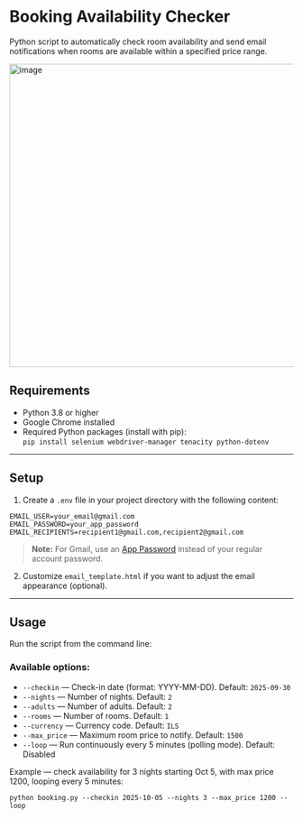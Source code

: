 # Booking Availability Checker

Python script to automatically check room availability and send email notifications when rooms are available within a specified price range.

<img width="605" height="538" alt="image" src="https://github.com/user-attachments/assets/bd3cfdb8-6916-42fd-b3bd-7ff29fdee40d" />


## Requirements

- Python 3.8 or higher  
- Google Chrome installed  
- Required Python packages (install with pip):  
  `pip install selenium webdriver-manager tenacity python-dotenv`

---

## Setup

1. Create a `.env` file in your project directory with the following content:

```
EMAIL_USER=your_email@gmail.com
EMAIL_PASSWORD=your_app_password
EMAIL_RECIPIENTS=recipient1@gmail.com,recipient2@gmail.com
```

> **Note:** For Gmail, use an [App Password](https://myaccount.google.com/apppasswords) instead of your regular account password.

2. Customize `email_template.html` if you want to adjust the email appearance (optional).

---

## Usage

Run the script from the command line:


### Available options:

- `--checkin` — Check-in date (format: YYYY-MM-DD). Default: `2025-09-30`  
- `--nights` — Number of nights. Default: `2`  
- `--adults` — Number of adults. Default: `2`  
- `--rooms` — Number of rooms. Default: `1`  
- `--currency` — Currency code. Default: `ILS`  
- `--max_price` — Maximum room price to notify. Default: `1500`  
- `--loop` — Run continuously every 5 minutes (polling mode). Default: Disabled

Example — check availability for 3 nights starting Oct 5, with max price 1200, looping every 5 minutes:
```
python booking.py --checkin 2025-10-05 --nights 3 --max_price 1200 --loop
```



